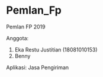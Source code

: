 # Pemlan_Fp
Pemlan FP 2019

Anggota:
1. Eka Restu Justitian (18081010153)
2. Benny


Aplikasi: Jasa Pengiriman
